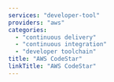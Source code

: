 ```yaml
---
services: "developer-tool"
providers: "aws"
categories:
  - "continuous delivery"
  - "continuous integration"
  - "developer toolchain"
title: "AWS CodeStar"
linkTitle: "AWS CodeStar"
---
```

